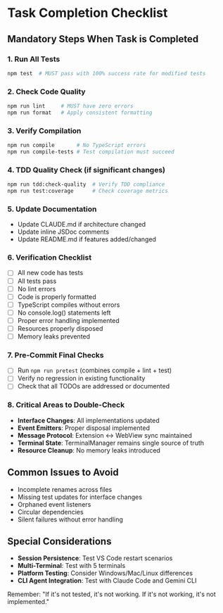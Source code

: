 # Task Completion Checklist

## Mandatory Steps When Task is Completed

### 1. Run All Tests
```bash
npm test  # MUST pass with 100% success rate for modified tests
```

### 2. Check Code Quality
```bash
npm run lint     # MUST have zero errors
npm run format   # Apply consistent formatting
```

### 3. Verify Compilation
```bash
npm run compile       # No TypeScript errors
npm run compile-tests # Test compilation must succeed
```

### 4. TDD Quality Check (if significant changes)
```bash
npm run tdd:check-quality  # Verify TDD compliance
npm run test:coverage      # Check coverage metrics
```

### 5. Update Documentation
- Update CLAUDE.md if architecture changed
- Update inline JSDoc comments
- Update README.md if features added/changed

### 6. Verification Checklist
- [ ] All new code has tests
- [ ] All tests pass
- [ ] No lint errors
- [ ] Code is properly formatted
- [ ] TypeScript compiles without errors
- [ ] No console.log() statements left
- [ ] Proper error handling implemented
- [ ] Resources properly disposed
- [ ] Memory leaks prevented

### 7. Pre-Commit Final Checks
- [ ] Run `npm run pretest` (combines compile + lint + test)
- [ ] Verify no regression in existing functionality
- [ ] Check that all TODOs are addressed or documented

### 8. Critical Areas to Double-Check
- **Interface Changes**: All implementations updated
- **Event Emitters**: Proper disposal implemented
- **Message Protocol**: Extension ↔ WebView sync maintained
- **Terminal State**: TerminalManager remains single source of truth
- **Resource Cleanup**: No memory leaks introduced

## Common Issues to Avoid
- Incomplete renames across files
- Missing test updates for interface changes
- Orphaned event listeners
- Circular dependencies
- Silent failures without error handling

## Special Considerations
- **Session Persistence**: Test VS Code restart scenarios
- **Multi-Terminal**: Test with 5 terminals
- **Platform Testing**: Consider Windows/Mac/Linux differences
- **CLI Agent Integration**: Test with Claude Code and Gemini CLI

Remember: "If it's not tested, it's not working. If it's not working, it's not implemented."